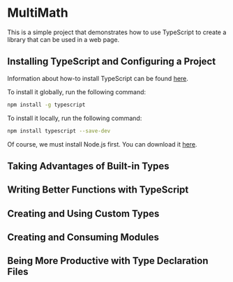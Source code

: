 # MultiMath

This is a simple project that demonstrates how to use TypeScript to create a library that can be used in a web page.

## Installing TypeScript and Configuring a Project

Information about how-to install TypeScript can be found [here](https://www.typescriptlang.org/download).

To install it globally, run the following command:

```bash
npm install -g typescript
```

To install it locally, run the following command:

```bash
npm install typescript --save-dev
```

Of course, we must install Node.js first. You can download it [here](https://nodejs.org/en/download/).

## Taking Advantages of Built-in Types

## Writing Better Functions with TypeScript

## Creating and Using Custom Types

## Creating and Consuming Modules

## Being More Productive with Type Declaration Files

